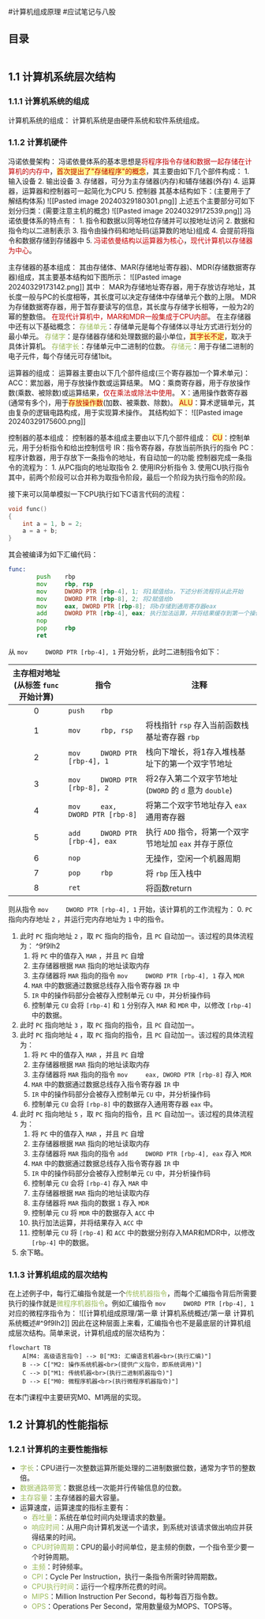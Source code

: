 #计算机组成原理 #应试笔记与八股 

## 目录

```toc
```

## 1.1 计算机系统层次结构

### 1.1.1 计算机系统的组成

计算机系统的组成：
	计算机系统是由硬件系统和软件系统组成。

### 1.1.2  计算机硬件

冯诺依曼架构：
	冯诺依曼体系的基本思想是<font color="#c00000">将程序指令存储和数据一起存储在计算机的内存中</font>，<span style="background:#fff88f"><font color="#c00000">首次提出了"存储程序"的概念</font></span>，其主要由如下几个部件构成：
	1. 输入设备
	2. 输出设备
	3. 存储器，可分为主存储器(内存)和辅存储器(外存)
	4. 运算器，运算器和控制器可一起简化为CPU
	5. 控制器
	其基本结构如下：(主要用于了解结构体系)
		![[Pasted image 20240329180301.png]]
	上述五个主要部分可如下划分归类：(需要注意主机的概念)
		![[Pasted image 20240329172539.png]]
	冯诺依曼体系的特点有：
	1. 指令和数据以同等地位存储并可以按地址访问
	2. 数据和指令均以二进制表示
	3. 指令由操作码和地址码(运算数的地址)组成
	4. 会提前将指令和数据存储到存储器中
	5. <font color="#c00000">冯诺依曼结构以运算器为核心</font>，<font color="#c00000">现代计算机以存储器为中心</font>。

主存储器的基本组成：
	其由存储体、MAR(存储地址寄存器)、MDR(存储数据寄存器)组成，其主要基本结构如下图所示：
	![[Pasted image 20240329173142.png]]
	其中：
		MAR为存储地址寄存器，用于存放访存地址，其长度一般与PC的长度相等，其长度可以决定存储体中存储单元个数的上限。
		MDR为存储数据寄存器，用于暂存要读写的信息，其长度与存储字长相等，一般为2的幂的整数倍。
		<font color="#c00000">在现代计算机中，MAR和MDR一般集成于CPU内部</font>。
	在主存储器中还有以下基础概念：
		<font color="#9bbb59">存储单元</font>：存储单元是每个存储体以寻址方式进行划分的最小单元。
		<font color="#9bbb59">存储字</font>：是存储器存储和处理数据的最小单位，<span style="background:#fff88f"><font color="#c00000">其字长不定</font></span>，取决于具体计算机。
		<font color="#9bbb59">存储字长</font>：存储单元中二进制的位数。
		<font color="#9bbb59">存储元</font>：用于存储二进制的电子元件，每个存储元可存储1bit。

运算器的组成：
	运算器主要由以下几个部件组成(三个寄存器加一个算术单元)：
		ACC：累加器，用于存放操作数或运算结果。
		MQ：乘商寄存器，用于存放操作数(乘数、被除数)或运算结果，<font color="#c00000">仅在乘法或除法中使用</font>。
		X：通用操作数寄存器(通常有多个)，用于<span style="background:#fff88f"><font color="#c00000">存放操作数</font></span>(加数、被乘数、除数)。
		<span style="background:#fff88f"><font color="#c00000">ALU</font></span>：算术逻辑单元，其由复杂的逻辑电路构成，用于实现算术操作。
	其结构如下：
		![[Pasted image 20240329175600.png]]

控制器的基本组成：
	控制器的基本组成主要由以下几个部件组成：
		<span style="background:#fff88f"><font color="#c00000">CU</font></span>：控制单元，用于分析指令和给出控制信号
		IR：指令寄存器，存放当前所执行的指令
		PC：程序计数器，用于存放下一条指令的地址，有自动加一的功能
	控制器完成一条指令的流程为：
	1. 从PC指向的地址取指令
	2. 使用IR分析指令
	3. 使用CU执行指令
	其中，前两个阶段可以合并称为取指令阶段，最后一个阶段为执行指令的阶段。

接下来可以简单模拟一下CPU执行如下C语言代码的流程：
```C
void func()
{
    int a = 1, b = 2;
    a = a + b;
}
```

其会被编译为如下汇编代码：
```asm
func:
        push    rbp
        mov     rbp, rsp
        mov     DWORD PTR [rbp-4], 1; 将1赋值给a，下述分析流程将从此开始
        mov     DWORD PTR [rbp-8], 2; 将2赋值给b
        mov     eax, DWORD PTR [rbp-8]; 将b存储到通用寄存器eax
        add     DWORD PTR [rbp-4], eax; 执行加法运算，并将结果缓存到第一个操作数
        nop
        pop     rbp
        ret
```

从 `mov     DWORD PTR [rbp-4], 1` 开始分析，此时二进制指令如下：

| 主存相对地址<br>(从标签 `func` 开始计算) | <center>指令</center>              | <center>注释</center>                     |
| :-------------------------: | -------------------------------- | --------------------------------------- |
|              0              | `push    rbp`                    |                                         |
|              1              | `mov     rbp, rsp`               | 将栈指针 `rsp` 存入当前函数栈基址寄存器 `rbp`           |
|              2              | `mov     DWORD PTR [rbp-4], 1`   | 栈向下增长，将1存入堆栈基址下的第一个双字节地址                |
|              3              | `mov     DWORD PTR [rbp-8], 2`   | 将2存入第二个双字节地址(`DWORD` 的 `d` 意为 `double`) |
|              4              | `mov     eax, DWORD PTR [rbp-8]` | 将第二个双字节地址存入 `eax` 通用寄存器                 |
|              5              | `add     DWORD PTR [rbp-4], eax` | 执行 `ADD` 指令，将第一个双字节地址加 `eax` 并存于原位      |
|              6              | `nop`                            | 无操作，空闲一个机器周期                            |
|              7              | `pop     rbp`                    | 将 `rbp` 压入栈中                            |
|              8              | `ret`                            | 将函数return                               |

则从指令 `mov     DWORD PTR [rbp-4], 1` 开始，该计算机的工作流程为：
0. `PC` 指向内存地址 `2` ，并运行完内存地址为 `1` 中的指令。
1. 此时 `PC` 指向地址 `2` ，取 `PC` 指向的指令，且 `PC` 自动加一。该过程的具体流程为： ^9f9lh2
	1. 将 `PC` 中的值存入 `MAR` ，并且 `PC` 自增
	2. 主存储器根据 `MAR` 指向的地址读取内存
	3. 主存储器将 `MAR` 指向的指令 `mov     DWORD PTR [rbp-4], 1` 存入 `MDR`
	4. `MAR` 中的数据通过数据总线存入指令寄存器 `IR` 中
	5. `IR` 中的操作码部分会被存入控制单元 `CU` 中，并分析操作码
	6. 控制单元 `CU` 会将 `[rbp-4]` 和 `1` 分别存入 `MAR` 和 `MDR` 中，以修改 `[rbp-4]` 中的数据。
2. 此时 `PC` 指向地址 `3` ，取 `PC` 指向的指令，且 `PC` 自动加一。
3. 此时 `PC` 指向地址 `4` ，取 `PC` 指向的指令，且 `PC` 自动加一。该过程的具体流程为：
	1. 将 `PC` 中的值存入 `MAR` ，并且 `PC` 自增
	2. 主存储器根据 `MAR` 指向的地址读取内存
	3. 主存储器将 `MAR` 指向的指令 `mov     eax, DWORD PTR [rbp-8]` 存入 `MDR` 
	4. `MAR` 中的数据通过数据总线存入指令寄存器 `IR` 中
	5. `IR` 中的操作码部分会被存入控制单元 `CU` 中，并分析操作码
	6. 控制单元 `CU` 会将 `[rbp-8]` 中的数据存入通用寄存器 `eax` 中。
4. 此时 `PC` 指向地址 `5` ，取 `PC` 指向的指令，且 `PC` 自动加一。该过程的具体流程为：
	1. 将 `PC` 中的值存入 `MAR` ，并且 `PC` 自增
	2. 主存储器根据 `MAR` 指向的地址读取内存
	3. 主存储器将 `MAR` 指向的指令 `add     DWORD PTR [rbp-4], eax` 存入 `MDR` 
	4. `MAR` 中的数据通过数据总线存入指令寄存器 `IR` 中
	5. `IR` 中的操作码部分会被存入控制单元 `CU` 中，并分析操作码
	6. 控制单元 `CU` 会将 `[rbp-4]` 存入 `MAR` 中
	7. 主存储器根据 `MAR` 指向的地址读取内存
	8. 主存储器将 `MAR` 指向的数据 `1` 存入 `MDR`
	9. 控制单元 `CU` 将 `MDR` 中的数据存入 `ACC` 中
	10. 执行加法运算，并将结果存入 `ACC` 中
	11. 控制单元 `CU` 将 `[rbp-4]` 和 `ACC` 中的数据分别存入MAR和MDR中，以修改 `[rbp-4]` 中的数据。
5. 余下略。

### 1.1.3 计算机组成的层次结构

在上述例子中，每行汇编指令就是一个<font color="#9bbb59">传统机器指令</font>，而每个汇编指令背后所需要执行的操作就是<font color="#9bbb59">微程序机器指令</font>。例如汇编指令 `mov     DWORD PTR [rbp-4], 1` 对应的微程序指令为：
![[计算机组成原理/第一章 计算机系统概述/第一章 计算机系统概述#^9f9lh2]]
因此在这种层面上来看，汇编指令也不是最底层的计算机组成层次结构。简单来说，计算机组成的层次结构为：

```mermaid
flowchart TB
	A[M4: 高级语言指令] --> B["M3: 汇编语言机器<br>(执行汇编)"]
	B --> C["M2: 操作系统机器<br>(提供广义指令，即系统调用)"]
	C --> D["M1: 传统机器<br>(执行二进制机器指令)"]
	D --> E["M0: 微程序机器<br>(执行微程序机器指令)"]
```

在本门课程中主要研究M0、M1两层的实现。

## 1.2 计算机的性能指标

### 1.2.1 计算机的主要性能指标

- <font color="#9bbb59">字长</font>：CPU进行一次整数运算所能处理的二进制数据位数，通常为字节的整数倍。
- <font color="#9bbb59">数据通路带宽</font>：数据总线一次能并行传输信息的位数。
- <font color="#9bbb59">主存容量</font>：主存储器的最大容量。
- 运算速度，运算速度的指标主要有：
	- <font color="#9bbb59">吞吐量</font>：系统在单位时间内处理请求的数量。
	- <font color="#9bbb59">响应时间</font>：从用户向计算机发送一个请求，到系统对该请求做出响应并获得结果的时间。
	- <font color="#9bbb59">CPU时钟周期</font>：CPU的最小时间单位，是主频的倒数，一个指令至少要一个时钟周期。
	- <font color="#9bbb59">主频</font>：时钟频率。
	- <font color="#9bbb59">CPI</font>：Cycle Per Instruction，执行一条指令所需时钟周期数。
	- <font color="#9bbb59">CPU执行时间</font>：运行一个程序所花费的时间。
	- <font color="#9bbb59">MIPS</font>：Million Instruction Per Second，每秒每百万指令数。
	- <font color="#9bbb59">OPS</font>：Operations Per Second，常用数量级为MOPS、TOPS等。
